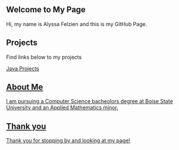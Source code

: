 <head>
  <title>Alyssa's Github</title>
  </head>


## Welcome to My Page

<p>Hi, my name is Alyssa Felzien and this is my GitHub Page.</p>






## Projects

<p>Find links below to my projects</p>
<p><a href=https://www.alyssafelzien.github.io/javaprojects/>Java Projects</p>



## About Me

I am pursuing a Computer Science bacheolors degree at Boise State University and an Applied Mathematics 
minor.   






## Thank you

Thank you for stopping by and looking at my page!

